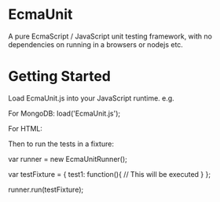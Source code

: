 EcmaUnit
========

A pure EcmaScript / JavaScript unit testing framework, with no dependencies on running in a browsers or nodejs etc.

Getting Started
===============

Load EcmaUnit.js into your JavaScript runtime. e.g.

For MongoDB:
load('EcmaUnit.js');

For HTML:
<script type="text/javascript" src="EcmaUnit.js"></script>

Then to run the tests in a fixture:

var runner = new EcmaUnitRunner();

var testFixture = {
	test1: function(){
		// This will be executed
	}
};

runner.run(testFixture);